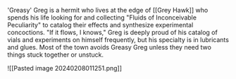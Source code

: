 'Greasy' Greg is a hermit who lives at the edge of [[Grey Hawk]] who spends his life looking for and collecting "Fluids of Inconceivable Peculiarity" to catalog their effects and synthesize experimental concoctions. "If it flows, I knows," Greg is deeply proud of his catalog of vials and experiments on himself frequently, but his specialty is in lubricants and glues. Most of the town avoids Greasy Greg unless they need two things stuck together or unstuck.

![[Pasted image 20240208011251.png]]